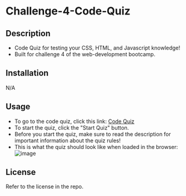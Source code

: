 # Challenge-4-Code-Quiz

## Description
- Code Quiz for testing your CSS, HTML, and Javascript knowledge!
- Built for challenge 4 of the web-development bootcamp.

## Installation
N/A

## Usage
- To go to the code quiz, click this link: [Code Quiz](https://jenryhenry.github.io/Challenge-4-Code-Quiz/)
- To start the quiz, click the "Start Quiz" button.
- Before you start the quiz, make sure to read the description for important information about the quiz rules!
- This is what the quiz should look like when loaded in the browser:
![image](https://github.com/JenryHenry/Challenge-4-Code-Quiz/assets/148904372/86c3c68d-e006-4537-8e29-686d31e0f03d)

## License
Refer to the license in the repo.

